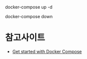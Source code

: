 
docker-compose up -d

docker-compose down
# 참고사이트
- [Get started with Docker Compose](https://docs.docker.com/compose/gettingstarted/)